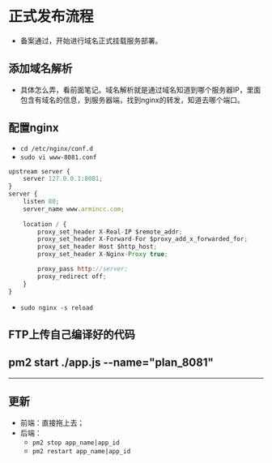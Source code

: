 # 正式发布流程

* 备案通过，开始进行域名正式挂载服务部署。

## 添加域名解析

* 具体怎么弄，看前面笔记。域名解析就是通过域名知道到哪个服务器IP，里面包含有域名的信息，到服务器端，找到nginx的转发，知道去哪个端口。

## 配置nginx

* `cd /etc/nginx/conf.d`
* `sudo vi www-8081.conf`

```js
upstream server {
    server 127.0.0.1:8081;
}
server {
    listen 80;
    server_name www.armincc.com;
    
    location / {
        proxy_set_header X-Real-IP $remote_addr;
        proxy_set_header X-Forward-For $proxy_add_x_forwarded_for;
        proxy_set_header Host $http_host;
        proxy_set_header X-Nginx-Proxy true;

        proxy_pass http://server;
        proxy_redirect off;
    }
}
```

* `sudo nginx -s reload`

## FTP上传自己编译好的代码

## pm2 start ./app.js --name="plan_8081"

-----

## 更新

* 前端：直接拖上去；
* 后端：
  * `pm2 stop app_name|app_id`
  * `pm2 restart app_name|app_id`